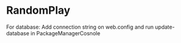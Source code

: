 # RandomPlay
For database:
Add connection string on web.config and run update-database in PackageManagerCosnole
